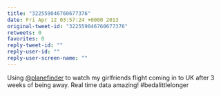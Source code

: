 ```yaml
---
title: "322559046760677376"
date: Fri Apr 12 03:57:24 +0000 2013
original-tweet-id: "322559046760677376"
retweets: 0
favorites: 0
reply-tweet-id: ""
reply-user-id: ""
reply-user-screen-name: ""
---
```

Using <a href="https://twitter.com/planefinder">@planefinder</a> to watch my girlfriends flight coming in to UK after 3 weeks of being away. Real time data amazing! #bedalittlelonger
